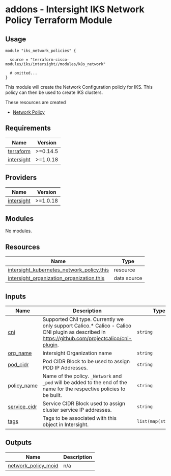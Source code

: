 # addons - Intersight IKS Network Policy Terraform Module

## Usage

```hcl
module "iks_network_policies" {

  source = "terraform-cisco-modules/iks/intersight//modules/k8s_network"

  # omitted...
}
```

This module will create the Network Configuration policiy for IKS.  This policy can then be used to create IKS clusters.



These resources are created
* [Network Policy](https://registry.terraform.io/providers/CiscoDevNet/intersight/latest/docs/resources/kubernetes_network_policy)




<!-- BEGINNING OF PRE-COMMIT-TERRAFORM DOCS HOOK -->
## Requirements

| Name | Version |
|------|---------|
| <a name="requirement_terraform"></a> [terraform](#requirement\_terraform) | >=0.14.5 |
| <a name="requirement_intersight"></a> [intersight](#requirement\_intersight) | >=1.0.18 |

## Providers

| Name | Version |
|------|---------|
| <a name="provider_intersight"></a> [intersight](#provider\_intersight) | >=1.0.18 |

## Modules

No modules.

## Resources

| Name | Type |
|------|------|
| [intersight_kubernetes_network_policy.this](https://registry.terraform.io/providers/CiscoDevNet/intersight/latest/docs/resources/kubernetes_network_policy) | resource |
| [intersight_organization_organization.this](https://registry.terraform.io/providers/CiscoDevNet/intersight/latest/docs/data-sources/organization_organization) | data source |

## Inputs

| Name | Description | Type | Default | Required |
|------|-------------|------|---------|:--------:|
| <a name="input_cni"></a> [cni](#input\_cni) | Supported CNI type. Currently we only support Calico.* Calico - Calico CNI plugin as described in https://github.com/projectcalico/cni-plugin. | `string` | `"Calico"` | no |
| <a name="input_org_name"></a> [org\_name](#input\_org\_name) | Intersight Organization name | `string` | n/a | yes |
| <a name="input_pod_cidr"></a> [pod\_cidr](#input\_pod\_cidr) | Pod CIDR Block to be used to assign POD IP Addresses. | `string` | `"100.65.0.0/16"` | no |
| <a name="input_policy_name"></a> [policy\_name](#input\_policy\_name) | Name of the policy.  `_Network` and `_pod` will be added to the end of the name for the respective policies to be built. | `string` | n/a | yes |
| <a name="input_service_cidr"></a> [service\_cidr](#input\_service\_cidr) | Service CIDR Block used to assign cluster service IP addresses. | `string` | `"100.64.0.0/24"` | no |
| <a name="input_tags"></a> [tags](#input\_tags) | Tags to be associated with this object in Intersight. | `list(map(string))` | `[]` | no |

## Outputs

| Name | Description |
|------|-------------|
| <a name="output_network_policy_moid"></a> [network\_policy\_moid](#output\_network\_policy\_moid) | n/a |
<!-- END OF PRE-COMMIT-TERRAFORM DOCS HOOK -->
